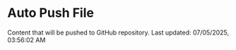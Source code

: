 # Auto Push File

Content that will be pushed to GitHub repository.
Last updated: 07/05/2025, 03:56:02 AM